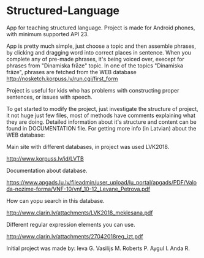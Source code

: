 # Structured-Language
App for teaching structured language.
Project is made for Android phones, with minimum supported API 23.

App is pretty much simple, just choose a topic and then assemble phrases, by clicking and dragging word into correct places in sentence. When you complete any of pre-made phrases, it's being voiced over, execept for phrases from "Dinamiska frāze" topic.
In one of the topics "Dinamiska frāze", phrases are fetched from the WEB database http://nosketch.korpuss.lv/run.cgi/first_form

Project is useful for kids who has problems with constructing proper sentences, or issues with speech.

To get started to modify the project, just investigate the structure of project, it not huge just few files, most of methods have comments explaining what they are doing.
Detailed information about it's structure and content can be found in DOCUMENTATION file.
For getting more info (in Latvian) about the WEB database:

Main site with different databases, in project was used LVK2018.

http://www.korpuss.lv/id/LVTB

Documentation about database.

https://www.apgads.lu.lv/fileadmin/user_upload/lu_portal/apgads/PDF/Valoda-nozime-forma/VNF-10/vnf_10-12_Levane_Petrova.pdf

How can yopu search in this database.

http://www.clarin.lv/attachments/LVK2018_meklesana.pdf

Different regular expression elements you can use.

http://www.clarin.lv/attachments/27042018reg_izt.pdf

Initial project was made by: 
Ieva G.
Vasilijs M.
Roberts P.
Aygul I.
Anda R.
